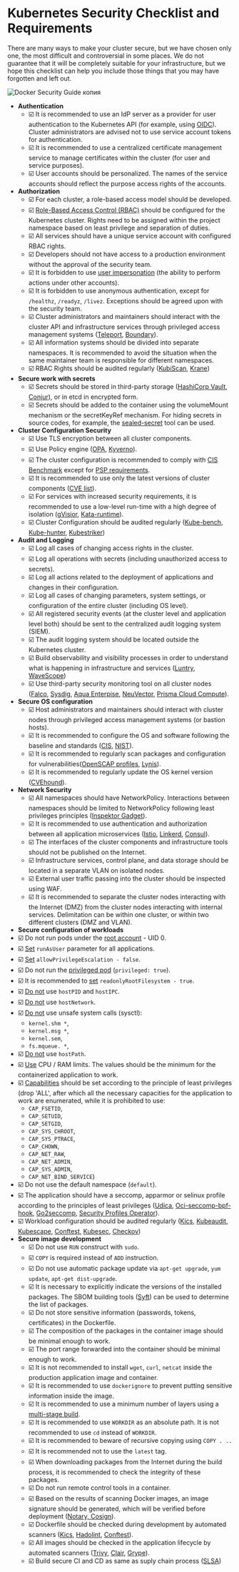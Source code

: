 # Kubernetes Security Checklist and Requirements

There are many ways to make your cluster secure, but we have chosen only one, the most difficult and controversial in some places. We do not guarantee that it will be completely suitable for your infrastructure, but we hope this checklist can help you include those things that you may have forgotten and left out.


![Docker Security Guide копия](https://user-images.githubusercontent.com/34271513/136924844-1bb4d2c5-1f23-4c71-91b5-499e7f7f533d.png)

- **Authentication**
  - ☑️ It is recommended to use an IdP server as a provider for user authentication to the Kubernetes API (for example, using [OIDC](https://kubernetes.io/docs/reference/access-authn-authz/authentication/#openid-connect-tokens)). Cluster administrators are advised not to use service account tokens for authentication.
  - ☑️ It is recommended to use a centralized certificate management service to manage certificates within the cluster (for user and service purposes).
  - ☑️ User accounts should be personalized. The names of the service accounts should reflect the purpose access rights of the accounts.
- **Authorization**
  - ☑️ For each cluster, a role-based access model should be developed.
  - ☑️ [Role-Based Access Control (RBAC)](https://kubernetes.io/docs/reference/access-authn-authz/rbac/) should be configured for the Kubernetes cluster. Rights need to be assigned within the project namespace based on least privilege and separation of duties.
  - ☑️ All services should have a unique service account with configured RBAC rights.
  - ☑️ Developers should not have access to a production environment without the approval of the security team.
  - ☑️ It is forbidden to use [user impersonation](https://kubernetes.io/docs/reference/access-authn-authz/authentication/#user-impersonation) (the ability to perform actions under other accounts).
  - ☑️ It is forbidden to use anonymous authentication, except for ```/healthz```, ```/readyz```, ```/livez```. Exceptions should be agreed upon with the security team.
  - ☑️ Cluster administrators and maintainers should interact with the cluster API and infrastructure services through privileged access management systems  ([Teleport](https://goteleport.com/docs/kubernetes-access/introduction/), [Boundary](https://www.hashicorp.com/blog/gating-access-to-kubernetes-with-hashicorp-boundary)).
  - ☑️ All information systems should be divided into separate namespaces. It is recommended to avoid the situation when the same maintainer team is responsible for different namespaces.
  - ☑️ RBAC Rights should be audited regularly ([KubiScan](https://github.com/cyberark/KubiScan), [Krane](https://github.com/appvia/krane))
- **Secure work with secrets**
  - ☑️ Secrets should be stored in third-party storage ([HashiCorp Vault](https://www.vaultproject.io/docs/platform/k8s), [Conjur](https://www.conjur.org/blog/securing-secrets-in-kubernetes/)), or in etcd in encrypted form.
  - ☑️ Secrets should be added to the container using the volumeMount mechanism or the secretKeyRef mechanism. For hiding secrets in source codes, for example, the [sealed-secret](https://github.com/bitnami-labs/sealed-secrets) tool can be used.
- **Cluster Configuration Security**
  - ☑️ Use TLS encryption between all cluster components.
  - ☑️ Use Policy engine ([OPA](https://www.openpolicyagent.org/docs/v0.12.2/kubernetes-admission-control/), [Kyverno](https://kyverno.io/)).
  - ☑️ The cluster configuration is recommended to comply with [CIS Benchmark](https://www.cisecurity.org/benchmark/kubernetes/) except for [PSP requirements](https://kubernetes.io/blog/2021/04/06/podsecuritypolicy-deprecation-past-present-and-future/).
  - ☑️ It is recommended to use only the latest versions of cluster components ([CVE list](https://www.container-security.site/general_information/container_cve_list.html)).
  - ☑️ For services with increased security requirements, it is recommended to use a low-level run-time with a high degree of isolation ([gVisior](https://gvisor.dev/docs/user_guide/quick_start/kubernetes/), [Kata-runtime](https://github.com/kata-containers/documentation/blob/master/how-to/run-kata-with-k8s.md)).
  - ☑️ Cluster Configuration should be audited regularly ([Kube-bench](https://github.com/aquasecurity/kube-bench), [Kube-hunter](https://github.com/aquasecurity/kube-hunter), [Kubestriker](https://www.kubestriker.io/))
- **Audit and Logging**
  - ☑️ Log all cases of changing access rights in the cluster.
  - ☑️ Log all operations with secrets (including unauthorized access to secrets).
  - ☑️ Log all actions related to the deployment of applications and changes in their configuration.
  - ☑️ Log all cases of changing parameters, system settings, or configuration of the entire cluster (including OS level).
  - ☑️ All registered security events (at the cluster level and  application level both) should be sent to the centralized audit logging system (SIEM).
  - ☑️ The audit logging system should be located outside the Kubernetes cluster.
  - ☑️ Build observability and visibility processes in order to understand what is happening in infrastructure and services ([Luntry](https://luntry.ru/), [WaveScope](https://github.com/weaveworks/scope))
  - ☑️ Use third-party security monitoring tool on all cluster nodes ([Falco](https://falco.org/), [Sysdig](https://sysdig.com/), [Aqua Enterpise](https://www.aquasec.com/), [NeuVector](https://neuvector.com/), [Prisma Cloud Compute](https://www.paloaltonetworks.com/prisma/cloud)).
- **Secure OS configuration**
  - ☑️ Host administrators and maintainers should interact with cluster nodes through privileged access management systems (or bastion hosts).
  - ☑️ It is recommended to configure the OS and software following the baseline and standards ([CIS](https://www.cisecurity.org/cis-benchmarks/), [NIST](https://ncp.nist.gov/repository)).
  - ☑️ It is recommended to regularly scan packages and configuration for vulnerabilities([OpenSCAP profiles](https://static.open-scap.org/), [Lynis](https://cisofy.com/lynis/)).
  - ☑️ It is recommended to regularly update the OS kernel version ([CVEhound](https://github.com/evdenis/cvehound)).
- **Network Security**
  - ☑️ All namespaces should have NetworkPolicy. Interactions between namespaces should be limited to NetworkPolicy following least privileges principles ([Inspektor Gadget](https://github.com/kinvolk/inspektor-gadget)).
  - ☑️ It is recommended to use authentication and authorization between all application microservices ([Istio](https://platform9.com/blog/kubernetes-service-mesh-how-to-set-up-istio/), [Linkerd](https://platform9.com/blog/how-to-set-up-linkerd-as-a-service-mesh-for-platform9-managed-kubernetes/), [Consul](https://www.consul.io/docs/architecture)).
  - ☑️ The interfaces of the cluster components and infrastructure tools should not be published on the Internet.
  - ☑️ Infrastructure services, control plane, and data storage should be located in a separate VLAN on isolated nodes.
  - ☑️ External user traffic passing into the cluster should be inspected using WAF.
  - ☑️ It is recommended to separate the cluster nodes interacting with the Internet (DMZ) from the cluster nodes interacting with internal services. Delimitation can be within one cluster, or within two different clusters (DMZ and VLAN).
 - **Secure configuration of workloads**
  - ☑️ Do not run pods under the [root account](https://kubernetes.io/docs/tasks/configure-pod-container/security-context/) - UID 0.
  - ☑️ [Set](https://kubernetes.io/docs/tasks/configure-pod-container/security-context/#set-the-security-context-for-a-pod) ```runAsUser``` parameter for all applications.
  - ☑️ [Set](https://kubernetes.io/docs/tasks/configure-pod-container/security-context/) ```allowPrivilegeEscalation - false```.
  - ☑️ Do not run the [privileged pod](https://kubernetes.io/docs/tasks/configure-pod-container/security-context/) (```privileged: true```).
  - ☑️ It is recommended to [set](https://kubernetes.io/docs/tasks/configure-pod-container/security-context/) ```readonlyRootFilesystem - true```.
  - ☑️ [Do not](https://kubernetes.io/docs/concepts/policy/pod-security-policy/#host-namespaces) use ```hostPID``` and ```hostIPC```.
  - ☑️ [Do not](https://kubernetes.io/docs/concepts/policy/pod-security-policy/#host-namespaces) use ```hostNetwork```.
  - ☑️ [Do not](https://kubernetes.io/docs/tasks/administer-cluster/sysctl-cluster/) use unsafe system calls (sysctl):
    - ```kernel.shm *```,
    - ```kernel.msg *```,
    - ```kernel.sem```,
    - ```fs.mqueue. *```,
  - ☑️ [Do not](https://kubernetes.io/docs/concepts/policy/pod-security-policy/#volumes-and-file-systems) use ```hostPath```.
  - ☑️ [Use](https://kubernetes.io/docs/concepts/configuration/manage-resources-containers/) CPU / RAM limits. The values should be the minimum for the containerized application to work.
  - ☑️ [Capabilities](https://kubernetes.io/docs/tasks/configure-pod-container/security-context/) should be set according to the principle of least privileges (drop 'ALL', after which all the necessary capacities for the application to work are enumerated, while it is prohibited to use:
    - ```CAP_FSETID```,
    - ```CAP_SETUID```,
    - ```CAP_SETGID```,
    - ```CAP_SYS_CHROOT```,
    - ```CAP_SYS_PTRACE```,
    - ```CAP_CHOWN```,
    - ```CAP_NET_RAW```,
    - ```CAP_NET_ADMIN```,
    - ```CAP_SYS_ADMIN```,
    - ```CAP_NET_BIND_SERVICE```)
  - ☑️ Do not use the default namespace (```default```).
  - ☑️ The application should have a seccomp, apparmor or selinux profile according to the principles of least privileges ([Udica](https://github.com/containers/udica), [Oci-seccomp-bpf-hook](https://github.com/containers/oci-seccomp-bpf-hook), [Go2seccomp](https://github.com/xfernando/go2seccomp), [Security Profiles Operator](https://github.com/kubernetes-sigs/security-profiles-operator)).
  - ☑️ Workload configuration should be audited regularly ([Kics](https://checkmarx.com/product/opensource/kics-open-source-infrastructure-as-code-project/),  [Kubeaudit](https://github.com/Shopify/kubeaudit), [Kubescape](https://github.com/armosec/kubescape), [Conftest](https://github.com/open-policy-agent/conftest),  [Kubesec](https://github.com/controlplaneio/kubesec), [Checkov](https://github.com/bridgecrewio/checkov))
- **Secure image development**
  - ☑️ Do not use ```RUN``` construct with ```sudo```.
  - ☑️ ```COPY``` is required instead of ```ADD``` instruction.
  - ☑️ Do not use automatic package update via ```apt-get upgrade```, ```yum update```, ```apt-get dist-upgrade```.
  - ☑️ It is necessary to explicitly indicate the versions of the installed packages. The SBOM building tools ([Syft](https://github.com/anchore/syft)) can be used to determine the list of packages.
  - ☑️ Do not store sensitive information (passwords, tokens, certificates) in the Dockerfile.
  - ☑️ The composition of the packages in the container image should be minimal enough to work.
  - ☑️ The port range forwarded into the container should be minimal enough to work. 
  - ☑️ It is not recommended to install ```wget```, ```curl```, ```netcat``` inside the production application image and container.
  - ☑️ It is recommended to use ```dockerignore``` to prevent putting sensitive information inside the image.
  - ☑️ It is recommended to use a minimum number of layers using a [multi-stage build](https://docs.docker.com/develop/develop-images/multistage-build/).
  - ☑️ It is recommended to use ```WORKDIR``` as an absolute path. It is not recommended to use ```cd``` instead of ```WORKDIR```.
  - ☑️ It is recommended to beware of recursive copying using ```COPY . ..```
  - ☑️ It is recommended not to use the ```latest``` tag.
  - ☑️ When downloading packages from the Internet during the build process, it is recommended to check the integrity of these packages.
  - ☑️ Do not run remote control tools in a container.
  - ☑️ Based on the results of scanning Docker images, an image signature should be generated, which will be verified before deployment ([Notary, Cosign](https://medium.com/sse-blog/verify-container-image-signatures-in-kubernetes-using-notary-or-cosign-or-both-c25d9e79ec45)).
  - ☑️ Dockerfile should be checked during development by automated scanners ([Kics](https://checkmarx.com/product/opensource/kics-open-source-infrastructure-as-code-project/), [Hadolint](https://github.com/hadolint/hadolint), [Conftest](https://github.com/open-policy-agent/conftest)).
  - ☑️ All images should be checked in the application lifecycle by automated scanners ([Trivy](https://github.com/aquasecurity/trivy), [Clair](https://github.com/quay/clair), [Grype](https://github.com/anchore/grype)). 
  - ☑️ Build secure CI and CD as same as suply chain process ([SLSA](https://github.com/slsa-framework/slsa))

